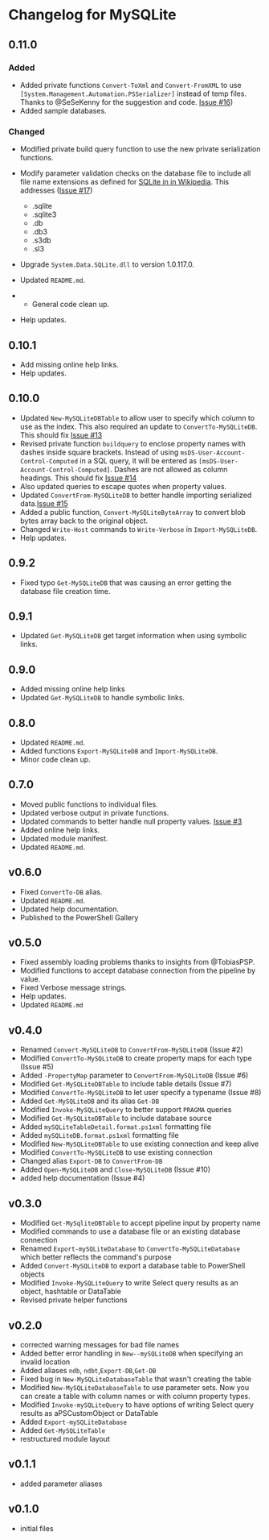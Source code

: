 # Changelog for MySQLite

## 0.11.0

### Added

- Added private functions `Convert-ToXml` and `Convert-FromXML` to use `[System.Management.Automation.PSSerializer]` instead of temp files. Thanks to @SeSeKenny for the suggestion and code. [Issue #16](https://github.com/jdhitsolutions/MySQLite/issues/16))
- Added sample databases.

### Changed

- Modified private build query function to use the new private serialization functions.
- Modify parameter validation checks on the database file to include all file name extensions as defined for [SQLite in in Wikipedia](https://en.wikipedia.org/wiki/SQLite). This addresses ([Issue #17](https://github.com/jdhitsolutions/MySQLite/issues/17))

  - .sqlite
  - .sqlite3
  - .db
  - .db3
  - .s3db
  - .sl3

- Upgrade `System.Data.SQLite.dll` to version 1.0.117.0.
- Updated `README.md`.
- - General code clean up.
- Help updates.

## 0.10.1

- Add missing online help links.
- Help updates.

## 0.10.0

- Updated `New-MySQLiteDBTable` to allow user to specify which column to use as the index. This also required an update to `ConvertTo-MySQLiteDB`. This should fix [Issue #13](https://github.com/jdhitsolutions/MySQLite/issues/13)
- Revised private function `buildquery` to enclose property names with dashes inside square brackets. Instead of using `msDS-User-Account-Control-Computed` in a SQL query, it will be entered as `[msDS-User-Account-Control-Computed]`. Dashes are not allowed as column headings. This should fix [Issue #14](https://github.com/jdhitsolutions/MySQLite/issues/14)
- Also updated queries to escape quotes when property values.
- Updated `ConvertFrom-MySQLiteDB` to better handle importing serialized data.[Issue #15](https://github.com/jdhitsolutions/MySQLite/issues/15)
- Added a public function, `Convert-MySQLiteByteArray` to convert blob bytes array back to the original object.
- Changed `Write-Host` commands to `Write-Verbose` in `Import-MySQLiteDB`.
- Help updates.

## 0.9.2

- Fixed typo `Get-MySQLiteDB` that was causing an error getting the database file creation time.

## 0.9.1

- Updated `Get-MySQLiteDB` get target information when using symbolic links.

## 0.9.0

- Added missing online help links
- Updated `Get-MySQLiteDB` to handle symbolic links.

## 0.8.0

- Updated `README.md`.
- Added functions `Export-MySQLiteDB` and `Import-MySQLiteDB`.
- Minor code clean up.

## 0.7.0

- Moved public functions to individual files.
- Updated verbose output in private functions.
- Updated commands to better handle null property values. [Issue #3](https://github.com/jdhitsolutions/MySQLite/issues/3)
- Added online help links.
- Updated module manifest.
- Updated `README.md`.

## v0.6.0

- Fixed `ConvertTo-DB` alias.
- Updated `README.md`.
- Updated help documentation.
- Published to the PowerShell Gallery

## v0.5.0

- Fixed assembly loading problems thanks to insights from @TobiasPSP.
- Modified functions to accept database connection from the pipeline by value.
- Fixed Verbose message strings.
- Help updates.
- Updated `README.md`

## v0.4.0

- Renamed `Convert-MySQLiteDB` to `ConvertFrom-MySQLiteDB` (Issue #2)
- Modified `ConvertTo-MySQLiteDB` to create property maps for each type (Issue #5)
- Added `-PropertyMap` parameter to `ConvertFrom-MySQLiteDB` (Issue #6)
- Modified `Get-MySQLiteDBTable` to include table details (Issue #7)
- Modified `ConvertTo-MySQLiteDB` to let user specify a typename (Issue #8)
- Added `Get-MySQLiteDB` and its alias `Get-DB`
- Modified `Invoke-MySQLiteQuery` to better support `PRAGMA` queries
- Modified `Get-MySQLiteDBTable` to include database source
- Added `mySQLiteTableDetail.format.ps1xml` formatting file
- Added `mySQLiteDB.format.ps1xml` formatting file
- Modified `New-MySQLiteDBTable` to use existing connection and keep alive
- Modified `ConvertTo-MySQLiteDB` to use existing connection
- Changed alias `Export-DB` to `ConvertFrom-DB`
- Added `Open-MySQLiteDB` and `Close-MySQLiteDB` (Issue #10)
- added help documentation (Issue #4)

## v0.3.0

- Modified `Get-MySqliteDBTable` to accept pipeline input by property name
- Modified commands to use a database file or an existing database connection
- Renamed `Export-mySQLiteDatabase` to `ConvertTo-MySQLiteDatabase` which better reflects the command's purpose
- Added `Convert-MySQLiteDB` to export a database table to PowerShell objects
- Modified `Invoke-MySQLiteQuery` to write Select query results as an object, hashtable or DataTable
- Revised private helper functions

## v0.2.0

- corrected warning messages for bad file names
- Added better error handling in `New--mySQLiteDB` when specifying an invalid location
- Added aliases `ndb`, `ndbt`,`Export-DB`,`Get-DB`
- Fixed bug in `New-MySQLiteDatabaseTable` that wasn't creating the table
- Modified `New-MySQLiteDatabaseTable` to use parameter sets. Now you can create a table with column names or with column property types.
- Modified `Invoke-mySQLiteQuery` to have options of writing Select query results as aPSCustomObject or DataTable
- Added `Export-mySQLiteDatabase`
- Added `Get-MySQLiteTable`
- restructured module layout

## v0.1.1

- added parameter aliases

## v0.1.0

- initial files

